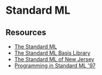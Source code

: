 Standard ML
===========


Resources
---------

 - [The Standard ML](http://standardml.org)
 - [The Standard ML Basis Library](http://standardml.org/Basis)
 - [The Standard ML of New Jersey](http://www.smlnj.org/)
 - [Programming in Standard ML '97](http://homepages.inf.ed.ac.uk/stg/NOTES/notes.pdf)
